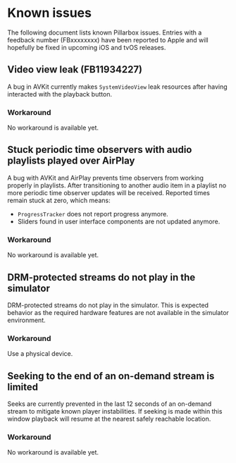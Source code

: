 # Known issues

The following document lists known Pillarbox issues. Entries with a feedback number (FBxxxxxxxx) have been reported to Apple and will hopefully be fixed in upcoming iOS and tvOS releases.

## Video view leak (FB11934227)

A bug in AVKit currently makes `SystemVideoView` leak resources after having interacted with the playback button.

### Workaround

No workaround is available yet.

## Stuck periodic time observers with audio playlists played over AirPlay

A bug with AVKit and AirPlay prevents time observers from working properly in playlists. After transitioning to another audio item in a playlist no more periodic time observer updates will be received. Reported times remain stuck at zero, which means:

- `ProgressTracker` does not report progress anymore.
- Sliders found in user interface components are not updated anymore.

### Workaround

No workaround is available yet.

## DRM-protected streams do not play in the simulator

DRM-protected streams do not play in the simulator. This is expected behavior as the required hardware features are not available in the simulator environment.

### Workaround

Use a physical device.

## Seeking to the end of an on-demand stream is limited

Seeks are currently prevented in the last 12 seconds of an on-demand stream to mitigate known player instabilities. If seeking is made within this window playback will resume at the nearest safely reachable location.

### Workaround

No workaround is available yet.
